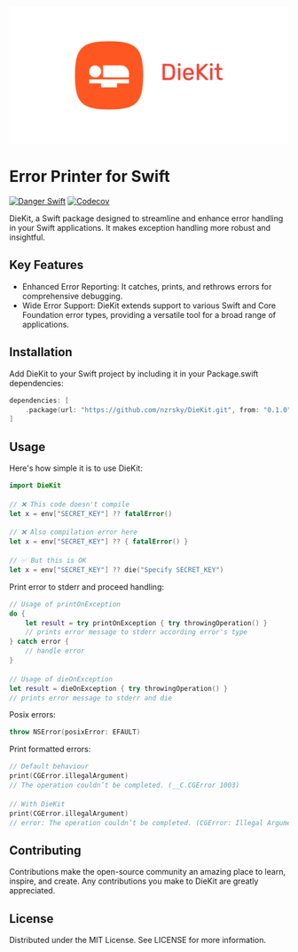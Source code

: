 ![DieKit](https://github.com/nzrsky/DieKit/blob/0.1.0/Resources/logo.png)

# Error Printer for Swift

[![Danger Swift](https://github.com/nzrsky/DieKit/actions/workflows/danger.yml/badge.svg)](https://github.com/nzrsky/DieKit/actions/workflows/danger.yml)
[![Codecov](https://codecov.io/gh/nzrsky/DieKit/branch/main/graph/badge.svg)](https://codecov.io/gh/nzrsky/DieKit)

<div align="center">
<!-- 	<a href="https://github.com/nzrsky/DieKit/actions">
		<img src="https://github.com/nzrsky/DieKit
    /workflows/Build,%20Lint%20&%20Test/badge.svg" alt="GitHub Actions">
	</a>
	<a href="https://nzrsky.github.io/DieKit
/">
		<img src="https://raw.githubusercontent.com/nzrsky/DieKit
    /gh-pages/badge.svg"/>
	</a> -->
</div>

DieKit, a Swift package designed to streamline and enhance error handling in your Swift applications. It makes exception handling more robust and insightful.

## Key Features
- Enhanced Error Reporting: It catches, prints, and rethrows errors for comprehensive debugging.
- Wide Error Support: DieKit extends support to various Swift and Core Foundation error types, providing a versatile tool for a broad range of applications.

## Installation
Add DieKit to your Swift project by including it in your Package.swift dependencies:

```swift
dependencies: [
    .package(url: "https://github.com/nzrsky/DieKit.git", from: "0.1.0")
]
```

## Usage
Here's how simple it is to use DieKit:

```swift
import DieKit

// ❌ This code doesn't compile
let x = env["SECRET_KEY"] ?? fatalError()

// ❌ Also compilation error here
let x = env["SECRET_KEY"] ?? { fatalError() }

// ✅ But this is OK
let x = env["SECRET_KEY"] ?? die("Specify SECRET_KEY")
```

Print error to stderr and proceed handling:
```swift
// Usage of printOnException
do {
    let result = try printOnException { try throwingOperation() }
    // prints error message to stderr according error's type
} catch error {
    // handle error
}

// Usage of dieOnException
let result = dieOnException { try throwingOperation() }
// prints error message to stderr and die
```

Posix errors:
```swift
throw NSError(posixError: EFAULT)
```

Print formatted errors:
```swift
// Default behaviour
print(CGError.illegalArgument)
// The operation couldn’t be completed. (__C.CGError 1003)

// With DieKit
print(CGError.illegalArgument)
// error: The operation couldn’t be completed. (CGError: Illegal Argument)
```

## Contributing
Contributions make the open-source community an amazing place to learn, inspire, and create. Any contributions you make to DieKit are greatly appreciated.

## License
Distributed under the MIT License. See LICENSE for more information.